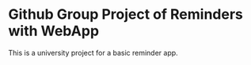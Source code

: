 Github Group Project of Reminders with WebApp
==============================================

This is a university project for a basic reminder app.
